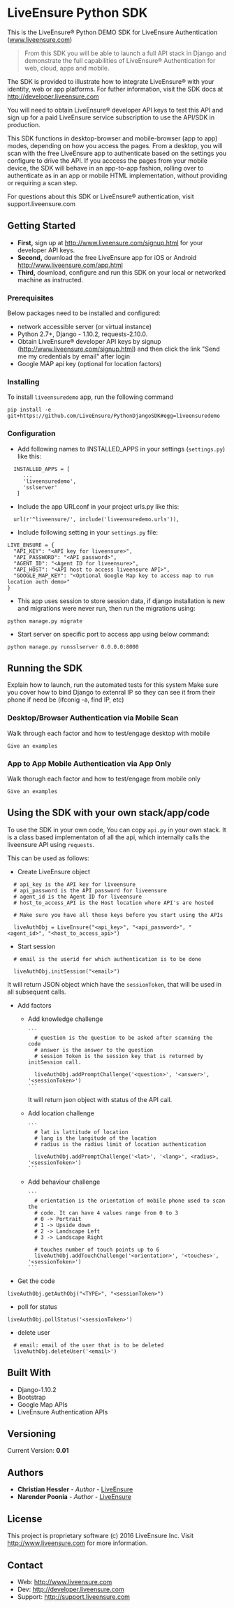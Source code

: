 # LiveEnsure Python SDK

This is the LiveEnsure® Python DEMO SDK for LiveEnsure Authentication (www.liveensure.com)
>From this SDK you will be able to launch a full API stack in Django and demonstrate the 
full capabilities of LiveEnsure® Authentication for web, cloud, apps and mobile.

The SDK is provided to illustrate how to integrate LiveEnsure® with your identity, web or
app platforms. For futher information, visit the SDK docs at http://developer.liveensure.com 

You will need to obtain LiveEnsure® developer API keys to test this API and sign up for a 
paid LiveEnsure service subscription to use the API/SDK in production. 

This SDK functions in desktop-browser and mobile-browser (app to app) modes, depending on how
you access the pages. From a desktop, you will scan with the free LiveEnsure app to authenticate
based on the settings you configure to drive the API. If you acccess the pages from your mobile
device, the SDK will behave in an app-to-app fashion, rolling over to authenticate as in an app
or mobile HTML implementation, without providing or requiring a scan step. 

For questions about this SDK or LiveEnsure® authentication, visit support.liveensure.com 

## Getting Started

* **First,** sign up at http://www.liveensure.com/signup.html for your developer API keys.
* **Second,** download the free LiveEnsure app for iOS or Android http://www.liveensure.com/app.html
* **Third,** download, configure and run this SDK on your local or networked machine as instructed.

### Prerequisites

Below packages need to be installed and configured:
- network accessible server (or virtual instance)
- Python 2.7+, Django - 1.10.2, requests-2.10.0.
- Obtain LiveEnsure® developer API keys by signup (http://www.liveensure.com/signup.html) and then click the link "Send me my credentials by email" after login
- Google MAP api key (optional for location factors)

### Installing

To install `liveensuredemo` app, run the following command
    
    pip install -e git+https://github.com/LiveEnsure/PythonDjangoSDK#egg=liveensuredemo

### Configuration

* Add following names to INSTALLED_APPS in your settings (`settings.py`) like this:
```
  INSTALLED_APPS = [
     ...
     'liveensuredemo',
     'sslserver'
   ]
```

* Include the app URLconf in your project urls.py like this:

```
  url(r'^liveensure/', include('liveensuredemo.urls')),
```

* Include following setting in your `settings.py` file:

```    
LIVE_ENSURE = {
  "API_KEY": "<API key for liveensure>",
  "API_PASSWORD": "<API password>",
  "AGENT_ID": "<Agent ID for liveensure>",
  "API_HOST": "<API host to access liveensure API>",
  "GOOGLE_MAP_KEY": "<Optional Google Map key to access map to run location auth demo>"
}

```

* This app uses session to store session data, if django installation is new and migrations were never run, then run the migrations using:

```    
python manage.py migrate
```

* Start server on specific port to access app using below command:

```
python manage.py runsslserver 0.0.0.0:8000
```


## Running the SDK

Explain how to launch, run the automated tests for this system
Make sure you cover how to bind Django to extenral IP so they
can see it from their phone if need be (ifconig -a, find IP, etc)

### Desktop/Browser Authentication via Mobile Scan

Walk through each factor and how to test/engage desktop with mobile

```
Give an examples
```

### App to App Mobile Authentication via App Only

Walk thorugh each factor and how to test/engage from mobile only

```
Give an examples
```

## Using the SDK with your own stack/app/code

To use the SDK in your own code, You can copy `api.py` in your own stack. It is a class based
implementaton of all the api, which internally calls the liveensure API using `requests`.

This can be used as follows:
- Create LiveEnsure object

```  
  # api_key is the API key for liveensure
  # api_password is the API password for liveensure 
  # agent_id is the Agent ID for liveensure
  # host_to_access_API is the Host location where API's are hosted
  
  # Make sure you have all these keys before you start using the APIs
  
  liveAuthObj = LiveEnsure("<api_key>", "<api_password>", "<agent_id>", "<host_to_access_api>")
```

- Start session

```      
  # email is the userid for which authentication is to be done

  liveAuthObj.initSession("<email>")
```

  It will return JSON object which have the `sessionToken`, that will be used in all subsequent calls.
  

- Add factors
    * Add knowledge challenge

          ```          
            # question is the question to be asked after scanning the code
            # answer is the answer to the question 
            # session Token is the session key that is returned by initSession call.
    
            liveAuthObj.addPromptChallenge('<question>', '<answer>', '<sessionToken>')
          ```

      It will return json object with status of the API call.

    * Add location challenge

          ```
            # lat is lattitude of location
            # lang is the langitude of the location
            # radius is the radius limit of location authentication
            
            liveAuthObj.addPromptChallenge('<lat>', '<lang>', <radius>, '<sessionToken>')
          ```

    * Add behaviour challenge
          
          ```
            # orientation is the orientation of mobile phone used to scan the 
            # code. It can have 4 values range from 0 to 3
            # 0 -> Portrait
            # 1 -> Upside down
            # 2 -> Landscape Left
            # 3 -> Landscape Right
            
            # touches number of touch points up to 6
            liveAuthObj.addTouchChallenge('<orientation>', '<touches>', '<sessionToken>')
          ```
- Get the code

```
liveAuthObj.getAuthObj("<TYPE>", "<sessionToken>")
```

- poll for status

```      
liveAuthObj.pollStatus('<sessionToken>')
```

- delete user

```    
  # email: email of the user that is to be deleted
  liveAuthObj.deleteUser('<email>')
```

## Built With

* Django-1.10.2
* Bootstrap
* Google Map APIs
* LiveEnsure Authentication APIs


## Versioning

Current Version: **0.01**

## Authors

* **Christian Hessler** - *Author* - [LiveEnsure](https://github.com/LiveEnsure)
* **Narender Poonia** - *Author* - [LiveEnsure](https://github.com/LiveEnsure)


## License

This project is proprietary software (c) 2016 LiveEnsure Inc. 
Visit http://www.liveensure.com for more information.

## Contact

* Web: http://www.liveensure.com 
* Dev: http://developer.liveensure.com
* Support: http://support.liveensure.com 

